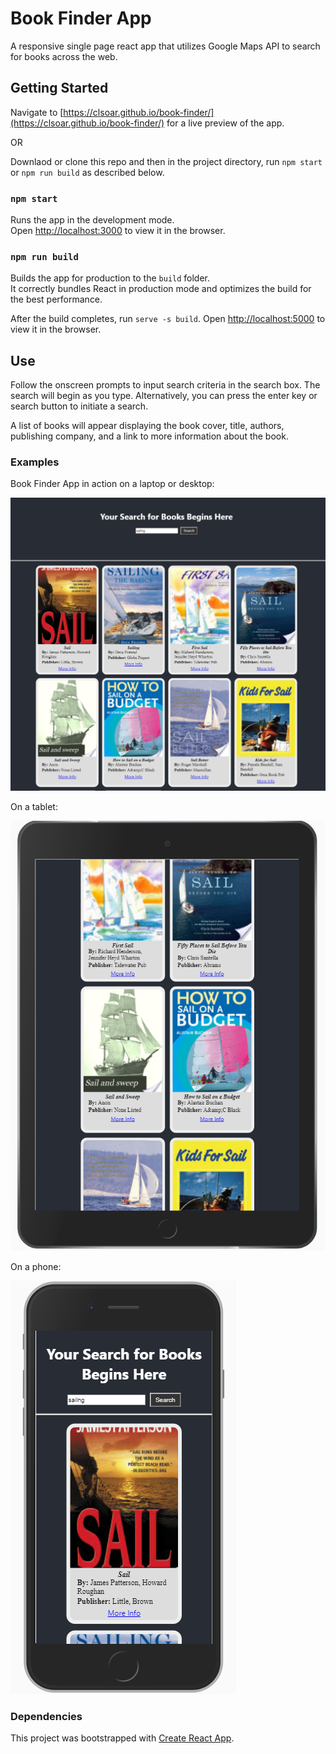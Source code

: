 # Book Finder App

A responsive single page react app that utilizes Google Maps API to search for books across the web. 

## Getting Started

Navigate to [https://clsoar.github.io/book-finder/](https://clsoar.github.io/book-finder/) for a live preview of the app.

OR

Downlaod or clone this repo and then in the project directory, run `npm start` or `npm run build` as described below.

### `npm start`

Runs the app in the development mode.<br>
Open [http://localhost:3000](http://localhost:3000) to view it in the browser.

### `npm run build`

Builds the app for production to the `build` folder.<br>
It correctly bundles React in production mode and optimizes the build for the best performance.

After the build completes, run `serve -s build`.
Open [http://localhost:5000](http://localhost:5000) to view it in the browser.

## Use

Follow the onscreen prompts to input search criteria in the search box. The search will begin as you type. Alternatively, you can press the enter key or search button to initiate a search.

A list of books will appear displaying the book cover, title, authors, publishing company, and a link to more information about the book.

### Examples

Book Finder App in action on a laptop or desktop:

![App displayed on desktop](/app-full-screen.PNG?raw=true "Large Screen Demo")

On a tablet:

![App displayed on tablet](/app-tablet.PNG?raw=true "Medium Screen Demo")

On a phone:

![App displayed on phone](/app-iphone.PNG?raw=true "Small Screen Demo")

### Dependencies

This project was bootstrapped with [Create React App](https://github.com/facebook/create-react-app).

